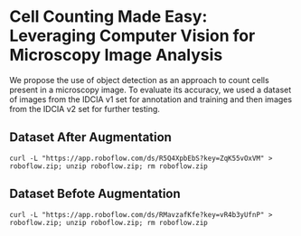 # Cell Counting Made Easy: Leveraging Computer Vision for Microscopy Image Analysis 

We propose the use of object detection as an approach to count cells present in a microscopy image. To evaluate its accuracy, we used a dataset of images from the IDCIA v1 set for annotation and training and then images from the IDCIA v2 set for further testing.


## Dataset After Augmentation
```
curl -L "https://app.roboflow.com/ds/R5Q4XpbEbS?key=ZqK55vOxVM" > 
roboflow.zip; unzip roboflow.zip; rm roboflow.zip
```

## Dataset Befote Augmentation
```
curl -L "https://app.roboflow.com/ds/RMavzafKfe?key=vR4b3yUfnP" > 
roboflow.zip; unzip roboflow.zip; rm roboflow.zip
```
